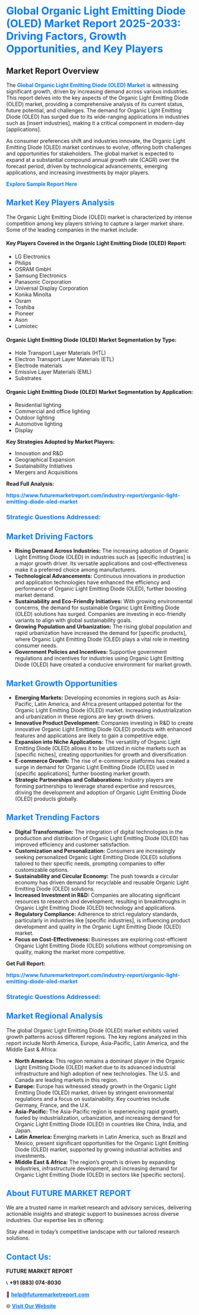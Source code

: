 <h1 style="color: #007BFF;">Global Organic Light Emitting Diode (OLED) Market Report 2025-2033: Driving Factors, Growth Opportunities, and Key Players</h1>

<section id="overview">
<h2>Market Report Overview</h2>
<p>The <a href="https://www.futuremarketreport.com/industry-report/organic-light-emitting-diode-oled-market" style="color: #007BFF; text-decoration: none;"><strong>Global Organic Light Emitting Diode (OLED) Market</strong></a> is witnessing significant growth, driven by increasing demand across various industries. This report delves into the key aspects of the Organic Light Emitting Diode (OLED) market, providing a comprehensive analysis of its current status, future potential, and challenges. The demand for Organic Light Emitting Diode (OLED) has surged due to its wide-ranging applications in industries such as [insert industries], making it a critical component in modern-day [applications].</p>
<p>As consumer preferences shift and industries innovate, the Organic Light Emitting Diode (OLED) market continues to evolve, offering both challenges and opportunities for stakeholders. The global market is expected to expand at a substantial compound annual growth rate (CAGR) over the forecast period, driven by technological advancements, emerging applications, and increasing investments by major players.</p>
</section>

<section id="overview">
<p><a href="https://www.futuremarketreport.com/request-sample/reportId=41995" style="color: #007BFF; text-decoration: none;"><strong>Explore Sample Report Here</strong></a></p>
</section>

<section id="key-players">
<h2 style="color: #007BFF;">Market Key Players Analysis</h2>
<p>The Organic Light Emitting Diode (OLED) market is characterized by intense competition among key players striving to capture a larger market share. Some of the leading companies in the market include:</p>
<h4>Key Players Covered in the Organic Light Emitting Diode (OLED) Report:</h4>
<ul><li>LG Electronics</li><li>Philips</li><li>OSRAM GmbH</li><li>Samsung Electronics</li><li>Panasonic Corporation</li><li>Universal Display Corporation</li><li>Konika Minolta</li><li>Osram</li><li>Toshiba</li><li>Pioneer</li><li>Ason</li><li>Lumiotec</li></ul>
<h4>Organic Light Emitting Diode (OLED) Market Segmentation by Type:</h4>
<ul><li>Hole Transport Layer Materials (HTL)</li><li>Electron Transport Layer Materials (ETL)</li><li>Electrode materials</li><li>Emissive Layer Materials (EML)</li><li>Substrates</li></ul>

<h4>Organic Light Emitting Diode (OLED) Market Segmentation by Application:</h4>
<ul><li>Residential lighting</li><li>Commercial and office lighting</li><li>Outdoor lighting</li><li>Automotive lighting</li><li>Display</li></ul>
<p><strong>Key Strategies Adopted by Market Players:</strong></p>
<ul>
<li>Innovation and R&D</li>
<li>Geographical Expansion</li>
<li>Sustainability Initiatives</li>
<li>Mergers and Acquisitions</li>
</ul>
</section>

<section>
<p><strong>Read Full Analysis: </strong></p><a href="https://www.futuremarketreport.com/industry-report/organic-light-emitting-diode-oled-market" style="color: #007BFF; text-decoration: none;"><strong>https://www.futuremarketreport.com/industry-report/organic-light-emitting-diode-oled-market</strong></a>
<h3 style="color: #007BFF;">Strategic Questions Addressed:</h3>
</section>

<section id="driving-factors">
<h2 style="color: #007BFF;">Market Driving Factors</h2>
<ul>
<li><strong>Rising Demand Across Industries:</strong> The increasing adoption of Organic Light Emitting Diode (OLED) in industries such as [specific industries] is a major growth driver. Its versatile applications and cost-effectiveness make it a preferred choice among manufacturers.</li>
<li><strong>Technological Advancements:</strong> Continuous innovations in production and application technologies have enhanced the efficiency and performance of Organic Light Emitting Diode (OLED), further boosting market demand.</li>
<li><strong>Sustainability and Eco-Friendly Initiatives:</strong> With growing environmental concerns, the demand for sustainable Organic Light Emitting Diode (OLED) solutions has surged. Companies are investing in eco-friendly variants to align with global sustainability goals.</li>
<li><strong>Growing Population and Urbanization:</strong> The rising global population and rapid urbanization have increased the demand for [specific products], where Organic Light Emitting Diode (OLED) plays a vital role in meeting consumer needs.</li>
<li><strong>Government Policies and Incentives:</strong> Supportive government regulations and incentives for industries using Organic Light Emitting Diode (OLED) have created a conducive environment for market growth.</li>
</ul>
</section>

<section id="growth-opportunities">
<h2 style="color: #007BFF;">Market Growth Opportunities</h2>
<ul>
<li><strong>Emerging Markets:</strong> Developing economies in regions such as Asia-Pacific, Latin America, and Africa present untapped potential for the Organic Light Emitting Diode (OLED) market. Increasing industrialization and urbanization in these regions are key growth drivers.</li>
<li><strong>Innovative Product Development:</strong> Companies investing in R&D to create innovative Organic Light Emitting Diode (OLED) products with enhanced features and applications are likely to gain a competitive edge.</li>
<li><strong>Expansion into Niche Applications:</strong> The versatility of Organic Light Emitting Diode (OLED) allows it to be utilized in niche markets such as [specific niches], creating opportunities for growth and diversification.</li>
<li><strong>E-commerce Growth:</strong> The rise of e-commerce platforms has created a surge in demand for Organic Light Emitting Diode (OLED) used in [specific applications], further boosting market growth.</li>
<li><strong>Strategic Partnerships and Collaborations:</strong> Industry players are forming partnerships to leverage shared expertise and resources, driving the development and adoption of Organic Light Emitting Diode (OLED) products globally.</li>
</ul>
</section>

<section id="trending-factors">
<h2 style="color: #007BFF;">Market Trending Factors</h2>
<ul>
<li><strong>Digital Transformation:</strong> The integration of digital technologies in the production and distribution of Organic Light Emitting Diode (OLED) has improved efficiency and customer satisfaction.</li>
<li><strong>Customization and Personalization:</strong> Consumers are increasingly seeking personalized Organic Light Emitting Diode (OLED) solutions tailored to their specific needs, prompting companies to offer customizable options.</li>
<li><strong>Sustainability and Circular Economy:</strong> The push towards a circular economy has driven demand for recyclable and reusable Organic Light Emitting Diode (OLED) solutions.</li>
<li><strong>Increased Investment in R&D:</strong> Companies are allocating significant resources to research and development, resulting in breakthroughs in Organic Light Emitting Diode (OLED) technology and applications.</li>
<li><strong>Regulatory Compliance:</strong> Adherence to strict regulatory standards, particularly in industries like [specific industries], is influencing product development and quality in the Organic Light Emitting Diode (OLED) market.</li>
<li><strong>Focus on Cost-Effectiveness:</strong> Businesses are exploring cost-efficient Organic Light Emitting Diode (OLED) solutions without compromising on quality, making the market more competitive.</li>
</ul>
</section>

<section>
<p><strong>Get Full Report: </strong></p><a href="https://www.futuremarketreport.com/industry-report/organic-light-emitting-diode-oled-market" style="color: #007BFF; text-decoration: none;"><strong>https://www.futuremarketreport.com/industry-report/organic-light-emitting-diode-oled-market</strong></a>
<h3 style="color: #007BFF;">Strategic Questions Addressed:</h3>
</section>


<section id="regional-analysis">
<h2 style="color: #007BFF;">Market Regional Analysis</h2>
<p>The global Organic Light Emitting Diode (OLED) market exhibits varied growth patterns across different regions. The key regions analyzed in this report include North America, Europe, Asia-Pacific, Latin America, and the Middle East & Africa:</p>
<ul>
<li><strong>North America:</strong> This region remains a dominant player in the Organic Light Emitting Diode (OLED) market due to its advanced industrial infrastructure and high adoption of new technologies. The U.S. and Canada are leading markets in this region.</li>
<li><strong>Europe:</strong> Europe has witnessed steady growth in the Organic Light Emitting Diode (OLED) market, driven by stringent environmental regulations and a focus on sustainability. Key countries include Germany, France, and the U.K.</li>
<li><strong>Asia-Pacific:</strong> The Asia-Pacific region is experiencing rapid growth, fueled by industrialization, urbanization, and increasing demand for Organic Light Emitting Diode (OLED) in countries like China, India, and Japan.</li>
<li><strong>Latin America:</strong> Emerging markets in Latin America, such as Brazil and Mexico, present significant opportunities for the Organic Light Emitting Diode (OLED) market, supported by growing industrial activities and investments.</li>
<li><strong>Middle East & Africa:</strong> The region’s growth is driven by expanding industries, infrastructure development, and increasing demand for Organic Light Emitting Diode (OLED) in sectors like [specific sectors].</li>
</ul>
</section>

<footer>
<h2 style="color: #007BFF;">About FUTURE MARKET REPORT</h2>
<p>We are a trusted name in market research and advisory services, delivering actionable insights and strategic support to businesses across diverse industries. Our expertise lies in offering:</p>

<p>Stay ahead in today’s competitive landscape with our tailored research solutions.</p>

<h2 style="color: #007BFF;">Contact Us:</h2>
<p><strong>FUTURE MARKET REPORT</strong></p>
<p>📞 <strong>+91 (883) 074-8030</strong></p>
<p>📧 <strong><a href="mailto:help@futuremarketreport.com" style="color: #007BFF;">help@futuremarketreport.com</a></strong></p>
<p>🌐 <strong><a href="https://www.futuremarketreport.com/" style="color: #007BFF;">Visit Our Website</a></strong></p>
</footer>